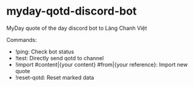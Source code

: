 # myday-qotd-discord-bot

MyDay quote of the day discord bot to Làng Chanh Việt

Commands: 
  - !ping: Check bot status
  - !test: Directly send qotd to channel
  - !import #content|{your content} #from|{your reference}: Import new quote
  - !reset-qotd: Reset marked data
